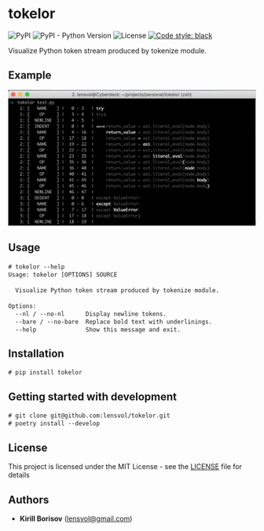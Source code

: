 # tokelor
![PyPI](https://img.shields.io/pypi/v/tokelor) 
![PyPI - Python Version](https://img.shields.io/pypi/pyversions/tokelor)
![License](https://img.shields.io/github/license/lensvol/tokelor)
[![Code style: black](https://img.shields.io/badge/code%20style-black-000000.svg)](https://github.com/psf/black)

Visualize Python token stream produced by tokenize module.

## Example

![Example usage](https://raw.githubusercontent.com/lensvol/tokelor/master/docs/example.png)

## Usage
```
# tokelor --help
Usage: tokelor [OPTIONS] SOURCE

  Visualize Python token stream produced by tokenize module.

Options:
  --nl / --no-nl      Display newline tokens.
  --bare / --no-bare  Replace bold text with underlinings.
  --help              Show this message and exit.
```

## Installation

```shell script
# pip install tokelor
```

## Getting started with development

```shell script
# git clone git@github.com:lensvol/tokelor.git
# poetry install --develop
```

## License

This project is licensed under the MIT License - see the [LICENSE](LICENSE) file for details

## Authors

* **Kirill Borisov** ([lensvol@gmail.com](mailto:lensvol@gmail.com))
